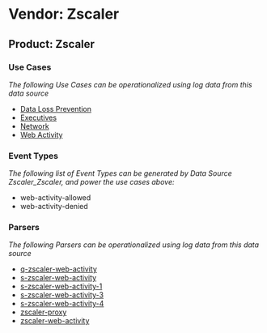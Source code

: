 Vendor: Zscaler
===============
Product: Zscaler
----------------

### Use Cases

_The following Use Cases can be operationalized using log data from this data source_

* [Data Loss Prevention](../UseCases/usecase_data_loss_prevention.md)
* [Executives](../UseCases/usecase_executives.md)
* [Network](../UseCases/usecase_network.md)
* [Web Activity](../UseCases/usecase_web_activity.md)


### Event Types

_The following list of Event Types can be generated by Data Source Zscaler_Zscaler, and power the use cases above:_

- web-activity-allowed
- web-activity-denied


### Parsers

_The following Parsers can be operationalized using log data from this data source_

* [q-zscaler-web-activity](../Parsers/parserContent_q-zscaler-web-activity.md)
* [s-zscaler-web-activity](../Parsers/parserContent_s-zscaler-web-activity.md)
* [s-zscaler-web-activity-1](../Parsers/parserContent_s-zscaler-web-activity-1.md)
* [s-zscaler-web-activity-3](../Parsers/parserContent_s-zscaler-web-activity-3.md)
* [s-zscaler-web-activity-4](../Parsers/parserContent_s-zscaler-web-activity-4.md)
* [zscaler-proxy](../Parsers/parserContent_zscaler-proxy.md)
* [zscaler-web-activity](../Parsers/parserContent_zscaler-web-activity.md)
